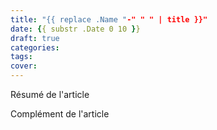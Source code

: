 ```yaml
---
title: "{{ replace .Name "-" " " | title }}"
date: {{ substr .Date 0 10 }}
draft: true
categories:
tags:
cover:
---
```


Résumé de l'article

<!--more-->

Complément de l'article
